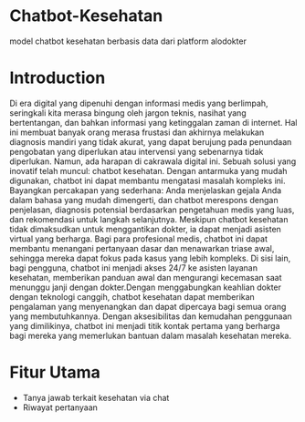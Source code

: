 # Chatbot-Kesehatan
model chatbot kesehatan berbasis data dari platform alodokter
# Introduction
Di era digital yang dipenuhi dengan informasi medis yang berlimpah, seringkali kita merasa bingung oleh jargon teknis, nasihat yang bertentangan, dan bahkan informasi yang ketinggalan zaman di internet. Hal ini membuat banyak orang merasa frustasi dan akhirnya melakukan diagnosis mandiri yang tidak akurat, yang dapat berujung pada penundaan pengobatan yang diperlukan atau intervensi yang sebenarnya tidak diperlukan. Namun, ada harapan di cakrawala digital ini. Sebuah solusi yang inovatif telah muncul: chatbot kesehatan. Dengan antarmuka yang mudah digunakan, chatbot ini dapat membantu mengatasi masalah kompleks ini. Bayangkan percakapan yang sederhana: Anda menjelaskan gejala Anda dalam bahasa yang mudah dimengerti, dan chatbot merespons dengan penjelasan, diagnosis potensial berdasarkan pengetahuan medis yang luas, dan rekomendasi untuk langkah selanjutnya. Meskipun chatbot kesehatan tidak dimaksudkan untuk menggantikan dokter, ia dapat menjadi asisten virtual yang berharga. Bagi para profesional medis, chatbot ini dapat membantu menangani pertanyaan dasar dan menawarkan triase awal, sehingga mereka dapat fokus pada kasus yang lebih kompleks. Di sisi lain, bagi pengguna, chatbot ini menjadi akses 24/7 ke asisten layanan kesehatan, memberikan panduan awal dan mengurangi kecemasan saat menunggu janji dengan dokter.Dengan menggabungkan keahlian dokter dengan teknologi canggih, chatbot kesehatan dapat memberikan pengalaman yang menyenangkan dan dapat dipercaya bagi semua orang yang membutuhkannya. Dengan aksesibilitas dan kemudahan penggunaan yang dimilikinya, chatbot ini menjadi titik kontak pertama yang berharga bagi mereka yang memerlukan bantuan dalam masalah kesehatan mereka.
# Fitur Utama
- Tanya jawab terkait kesehatan via chat
- Riwayat pertanyaan
